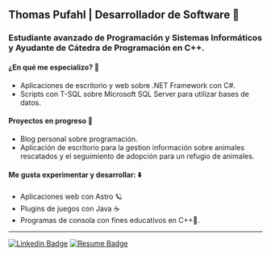 ## Thomas Pufahl | Desarrollador de Software 💯

### Estudiante avanzado de Programación y Sistemas Informáticos y Ayudante de Cátedra de Programación en C++.

####  ¿En qué me especializo? 🧐
* Aplicaciones de escritorio y web sobre .NET Framework con C#.
* Scripts con T-SQL sobre Microsoft SQL Server para utilizar bases de datos. 
 
#### Proyectos en progreso 🚀
* Blog personal sobre programación.
* Aplicación de escritorio para la gestion información sobre animales rescatados y el seguimiento de adopción para un refugio de animales.

#### Me gusta experimentar y desarrollar: ⬇️
* Aplicaciones web con Astro 🪐
* Plugins de juegos con Java ☕
* Programas de consola con fines educativos en C++🔵.
---
[![Linkedin Badge](https://img.shields.io/badge/-thomaspufahl-0e76a8?style=flat&labelColor=0e76a8&logo=linkedin&logoColor=white)](https://www.linkedin.com/in/thomaspufahl/) [![Resume Badge](https://img.shields.io/badge/-CV-d20001?style=flat&labelColor=d20001&logo=DocuSign&logoColor=white)](https://drive.google.com/file/d/1JeuSk72FWE-stzW_UTwMxp-zUz8Z9Xgb/view?usp=sharing)